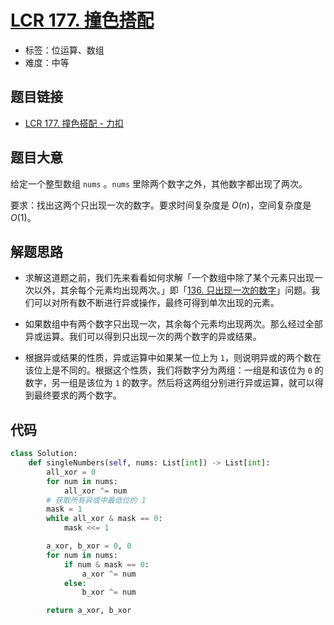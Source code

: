 # [LCR 177. 撞色搭配](https://leetcode.cn/problems/shu-zu-zhong-shu-zi-chu-xian-de-ci-shu-lcof/)

- 标签：位运算、数组
- 难度：中等

## 题目链接

- [LCR 177. 撞色搭配 - 力扣](https://leetcode.cn/problems/shu-zu-zhong-shu-zi-chu-xian-de-ci-shu-lcof/)

## 题目大意

给定一个整型数组 `nums` 。`nums` 里除两个数字之外，其他数字都出现了两次。

要求：找出这两个只出现一次的数字。要求时间复杂度是 $O(n)$，空间复杂度是 $O(1)$。

## 解题思路

- 求解这道题之前，我们先来看看如何求解「一个数组中除了某个元素只出现一次以外，其余每个元素均出现两次。」即「[136. 只出现一次的数字](https://leetcode.cn/problems/single-number/)」问题。我们可以对所有数不断进行异或操作，最终可得到单次出现的元素。

- 如果数组中有两个数字只出现一次，其余每个元素均出现两次。那么经过全部异或运算。我们可以得到只出现一次的两个数字的异或结果。
- 根据异或结果的性质，异或运算中如果某一位上为 `1`，则说明异或的两个数在该位上是不同的。根据这个性质，我们将数字分为两组：一组是和该位为 `0` 的数字，另一组是该位为 `1` 的数字。然后将这两组分别进行异或运算，就可以得到最终要求的两个数字。

## 代码

```python
class Solution:
    def singleNumbers(self, nums: List[int]) -> List[int]:
        all_xor = 0
        for num in nums:
            all_xor ^= num
        # 获取所有异或中最低位的 1
        mask = 1
        while all_xor & mask == 0:
            mask <<= 1

        a_xor, b_xor = 0, 0
        for num in nums:
            if num & mask == 0:
                a_xor ^= num
            else:
                b_xor ^= num

        return a_xor, b_xor
```

